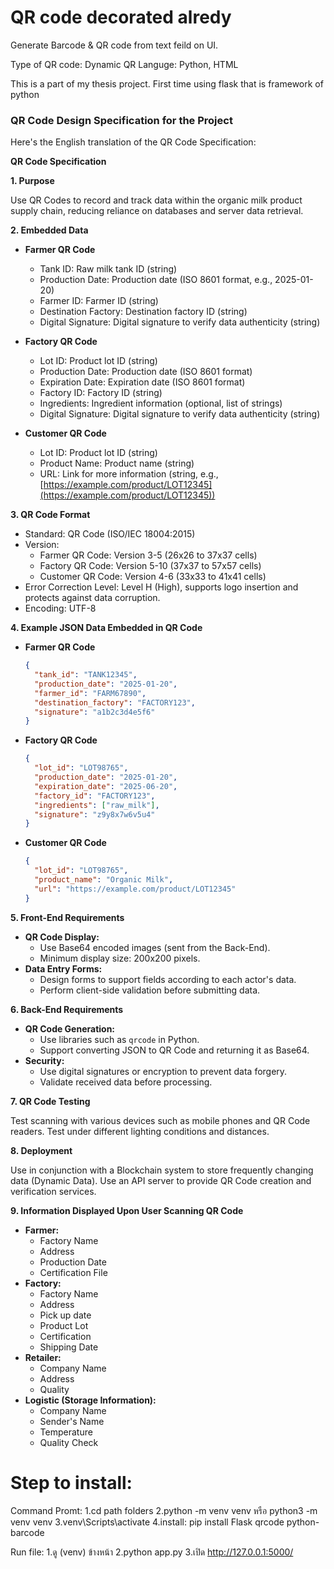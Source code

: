 # QR code decorated alredy

Generate Barcode & QR code from text feild on UI.

Type of QR code: Dynamic QR 
Languge: Python, HTML

This is a part of my thesis project. First time using flask that is framework of python

### QR Code Design Specification for the Project  

Here's the English translation of the QR Code Specification:

**QR Code Specification**

**1. Purpose**

Use QR Codes to record and track data within the organic milk product supply chain, reducing reliance on databases and server data retrieval.

**2. Embedded Data**

*   **Farmer QR Code**

    *   Tank ID: Raw milk tank ID (string)
    *   Production Date: Production date (ISO 8601 format, e.g., 2025-01-20)
    *   Farmer ID: Farmer ID (string)
    *   Destination Factory: Destination factory ID (string)
    *   Digital Signature: Digital signature to verify data authenticity (string)
*   **Factory QR Code**

    *   Lot ID: Product lot ID (string)
    *   Production Date: Production date (ISO 8601 format)
    *   Expiration Date: Expiration date (ISO 8601 format)
    *   Factory ID: Factory ID (string)
    *   Ingredients: Ingredient information (optional, list of strings)
    *   Digital Signature: Digital signature to verify data authenticity (string)
*   **Customer QR Code**

    *   Lot ID: Product lot ID (string)
    *   Product Name: Product name (string)
    *   URL: Link for more information (string, e.g., [https://example.com/product/LOT12345](https://example.com/product/LOT12345))

**3. QR Code Format**

*   Standard: QR Code (ISO/IEC 18004:2015)
*   Version:
    *   Farmer QR Code: Version 3-5 (26x26 to 37x37 cells)
    *   Factory QR Code: Version 5-10 (37x37 to 57x57 cells)
    *   Customer QR Code: Version 4-6 (33x33 to 41x41 cells)
*   Error Correction Level: Level H (High), supports logo insertion and protects against data corruption.
*   Encoding: UTF-8

**4. Example JSON Data Embedded in QR Code**

*   **Farmer QR Code**

    ```json
    {
      "tank_id": "TANK12345",
      "production_date": "2025-01-20",
      "farmer_id": "FARM67890",
      "destination_factory": "FACTORY123",
      "signature": "a1b2c3d4e5f6"
    }
    ```

*   **Factory QR Code**

    ```json
    {
      "lot_id": "LOT98765",
      "production_date": "2025-01-20",
      "expiration_date": "2025-06-20",
      "factory_id": "FACTORY123",
      "ingredients": ["raw_milk"],
      "signature": "z9y8x7w6v5u4"
    }
    ```

*   **Customer QR Code**

    ```json
    {
      "lot_id": "LOT98765",
      "product_name": "Organic Milk",
      "url": "https://example.com/product/LOT12345"
    }
    ```

**5. Front-End Requirements**

*   **QR Code Display:**
    *   Use Base64 encoded images (sent from the Back-End).
    *   Minimum display size: 200x200 pixels.
*   **Data Entry Forms:**
    *   Design forms to support fields according to each actor's data.
    *   Perform client-side validation before submitting data.

**6. Back-End Requirements**

*   **QR Code Generation:**
    *   Use libraries such as `qrcode` in Python.
    *   Support converting JSON to QR Code and returning it as Base64.
*   **Security:**
    *   Use digital signatures or encryption to prevent data forgery.
    *   Validate received data before processing.

**7. QR Code Testing**

Test scanning with various devices such as mobile phones and QR Code readers. Test under different lighting conditions and distances.

**8. Deployment**

Use in conjunction with a Blockchain system to store frequently changing data (Dynamic Data). Use an API server to provide QR Code creation and verification services.

**9. Information Displayed Upon User Scanning QR Code**

*   **Farmer:**
    *   Factory Name
    *   Address
    *   Production Date
    *   Certification File
*   **Factory:**
    *   Factory Name
    *   Address
    *   Pick up date
    *   Product Lot
    *   Certification
    *   Shipping Date
*   **Retailer:**
    *   Company Name
    *   Address
    *   Quality
*   **Logistic (Storage Information):**
    *   Company Name
    *   Sender's Name
    *   Temperature
    *   Quality Check


# Step to install:
Command Promt:
1.cd path folders
2.python -m venv venv หรือ python3 -m venv venv
3.venv\Scripts\activate
4.install: pip install Flask qrcode python-barcode 

Run file:
1.ดู (venv) ข้างหน้า
2.python app.py
3.เปิด http://127.0.0.1:5000/
